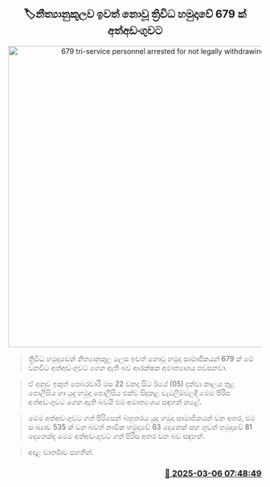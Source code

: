 <p align='center'><b><h2 align='center' title='679 tri-service personnel arrested for not legally withdrawing'>🏷නීත්‍යානුකූලව ඉවත් නොවූ ත්‍රිවිධ හමුදාවේ 679 ක් අත්අඩංගුවට</h2></b></p>
<p align='center'><img src='https://helakuru.sgp1.cdn.digitaloceanspaces.com/esana/images/lib/army-shadow-archived.jpg' width='600' alt='679 tri-service personnel arrested for not legally withdrawing'></p>

> ත්‍රිවිධ හමුදාවෙන් නීත්‍යානුකූල ලෙස ඉවත් නොවූ හමුදා සාමාජිකයන් 679 ක් මේ වනවිට අත්අඩංගුවට ගෙන ඇති බව ආරක්ෂක අමාත්‍යාශය පවසනවා.

> ඒ අනුව ඉකුත් පෙබරවාරි මස 22 වනදා සිට ඊයේ (05) දක්වා කාලය තුළ පොලීසිය හා යුද හමුදා පොලීසිය එක්ව සිදුකළ වැටලීම්වලදී මෙම පිරිස අත්අඩංගුවට ගෙන ඇති බවයි එම අමාත්‍යංශය සඳහන් කළේ.

> මෙම අත්අඩංගුවට ගත් පිරිසෙන් බහුතරය යුද හමුදා සාමාජිකයන් වන අතර, එම සංඛ්‍යාව 535 ක් වන බවත් නාවික හමුදාවේ 63 දෙනෙක් සහ ගුවන් හමුදාවේ 81 දෙනෙක්ද මෙම අත්අඩංගුවට ගත් පිරිස අතර වන බව සඳහන්.

> අදාළ වාර්තාව පහතින්. 



<h3 align='right'><a href='https://www.helakuru.lk/esana/p/108070/'>📅 2025-03-06 07:48:49</a></h3>
